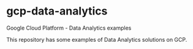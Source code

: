 # gcp-data-analytics
Google Cloud Platform - Data Analytics examples 

This repository has some examples of Data Analytics solutions on GCP.

